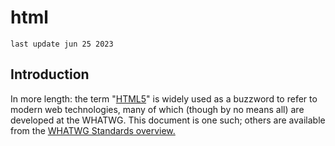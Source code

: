 # html
`last update jun 25 2023`
## Introduction
In more length: the term "<a href="https://html.spec.whatwg.org/#abstract">HTML5</a>" is widely used as a buzzword to refer to modern web technologies, many of which (though by no means all) are developed at the WHATWG. This document is one such; others are available from the <a href="https://spec.whatwg.org">WHATWG Standards overview.</a>
